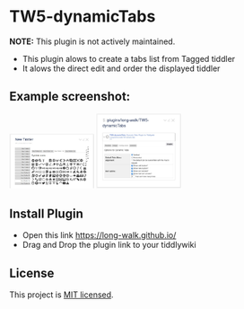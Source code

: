 # TW5-dynamicTabs 

**NOTE:** This plugin is not actively maintained.


* This plugin alows to create a tabs list from Tagged tiddler
* It alows the direct edit and order the displayed tiddler

## Example screenshot:
<img src="https://github.com/long-walk/TW5-dynamicTabs/blob/5e853b075686ef9f42652c8e6d2f5d8dc1caf423/target/Screenshot.jpg" width="30%"/>
<img src="https://github.com/long-walk/TW5-dynamicTabs/blob/e1ce186a138aa797ea757e13dd277f739c71f3e2/target/Screenshot_config.jpg" width="30%"/>


## Install Plugin
* Open this link https://long-walk.github.io/
* Drag and Drop the plugin link to your tiddlywiki

## License

This project is [MIT licensed](https://github.com/tgrosinger/tw5-checklist/blob/master/tiddlers/license.tid).
